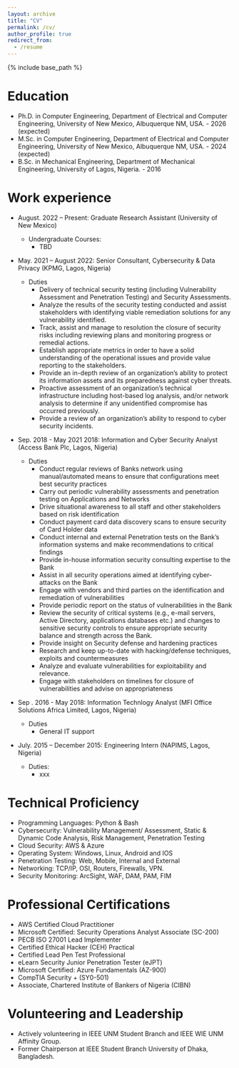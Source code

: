 ```yaml
---
layout: archive
title: "CV"
permalink: /cv/
author_profile: true
redirect_from:
  - /resume
---
```


{% include base_path %}

Education
======
* Ph.D. in Computer Engineering, Department of Electrical and Computer Engineering, University of New Mexico, Albuquerque NM, USA. - 2026 (expected)
* M.Sc. in Computer Engineering, Department of Electrical and Computer Engineering, University of New Mexico, Albuquerque NM, USA. - 2024 (expected)
* B.Sc. in Mechanical Engineering, Department of Mechanical Engineering, University of Lagos, Nigeria. - 2016

Work experience
======
* August. 2022 – Present: Graduate Research Assistant (University of New Mexico)
  * Undergraduate Courses: 
    - TBD

* May. 2021 – August 2022: Senior Consultant, Cybersecurity & Data Privacy (KPMG, Lagos, Nigeria)
  * Duties
    - Delivery of technical security testing (including Vulnerability Assessment and Penetration Testing) and Security Assessments.
    - Analyze the results of the security testing conducted and assist stakeholders with identifying viable remediation solutions for any vulnerability identified.
    - Track, assist and manage to resolution the closure of security risks including reviewing plans and monitoring progress or remedial actions.
    - Establish appropriate metrics in order to have a solid understanding of the operational issues and provide value reporting to the stakeholders.
    - Provide an in-depth review of an organization’s ability to protect its information assets and its preparedness against cyber threats.
    - Proactive assessment of an organization’s technical infrastructure including host-based log analysis, and/or network analysis to determine if any unidentified compromise has occurred previously.
    - Provide a review of an organization’s ability to respond to cyber security incidents.

* Sep. 2018 - May 2021 2018: Information and Cyber Security Analyst (Access Bank Plc, Lagos, Nigeria)
  * Duties
    - Conduct regular reviews of Banks network using manual/automated means to ensure that configurations meet best security practices
    - Carry out periodic vulnerability assessments and penetration testing on Applications and Networks
    - Drive situational awareness to all staff and other stakeholders based on risk identification
    - Conduct payment card data discovery scans to ensure security of Card Holder data
    - Conduct internal and external Penetration tests on the Bank’s information systems and make recommendations to critical findings
    - Provide in-house information security consulting expertise to the Bank
    - Assist in all security operations aimed at identifying cyber-attacks on the Bank
    - Engage with vendors and third parties on the identification and remediation of vulnerabilities
    - Provide periodic report on the status of vulnerabilities in the Bank
    - Review the security of critical systems (e.g., e-mail servers, Active Directory, applications databases etc.) and changes to sensitive security controls to ensure appropriate security balance and strength across the Bank.
    - Provide insight on Security defense and hardening practices
    - Research and keep up-to-date with hacking/defense techniques, exploits and countermeasures
    - Analyze and evaluate vulnerabilities for exploitability and relevance.
    - Engage with stakeholders on timelines for closure of vulnerabilities and advise on appropriateness

* Sep . 2016 - May 2018: Information Technlogy Analyst (MFI Office Solutions Africa Limited, Lagos, Nigeria)
  * Duties
    - General IT support

* July. 2015 – December 2015: Engineering Intern (NAPIMS, Lagos, Nigeria)
  * Duties: 
    - xxx
  
Technical Proficiency
======
*	Programming Languages: Python & Bash
*	Cybersecurity: Vulnerability Management/ Assessment, Static & Dynamic Code Analysis, Risk Management, Penetration Testing
*	Cloud Security: AWS & Azure
*	Operating System: Windows, Linux, Android and IOS
*	Penetration Testing: Web, Mobile, Internal and External
*	Networking: TCP/IP, OSI, Routers, Firewalls, VPN.
*	Security Monitoring: ArcSight, WAF, DAM, PAM, FIM
  
 Professional Certifications
======
* AWS Certified Cloud Practitioner
* Microsoft Certified: Security Operations Analyst Associate (SC-200)
* PECB ISO 27001 Lead Implementer
* Certified Ethical Hacker (CEH) Practical
* Certified Lead Pen Test Professional
* eLearn Security Junior Penetration Tester (eJPT)
* Microsoft Certified: Azure Fundamentals (AZ-900)
* CompTIA Security + (SY0-501)
* Associate, Chartered Institute of Bankers of Nigeria (CIBN)

Volunteering and Leadership
======
* Actively volunteering in IEEE UNM Student Branch and IEEE WIE UNM Affinity Group.
* Former Chairperson at IEEE Student Branch University of Dhaka, Bangladesh.


